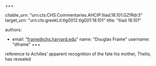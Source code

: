+++


citable_urn: "urn:cts:CHS:Commentaries.AHCIP:Iliad.18.101.GZfRdr3"
target_urn: "urn:cts:greekLit:tlg0012.tlg001:18.101"
title: "Iliad 18.101"

authors:
- email: "frame@chs.harvard.edu"
  name: "Douglas Frame"
  username: "dframe"
+++

<p>reference to Achilles’ apparent recognition of the fate his mother, Thetis, has revealed</p>